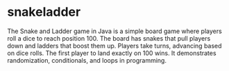 # snakeladder
The Snake and Ladder game in Java is a simple board game where players roll a dice to reach position 100. The board has snakes that pull players down and ladders that boost them up. Players take turns, advancing based on dice rolls. The first player to land exactly on 100 wins. It demonstrates randomization, conditionals, and loops in programming.
